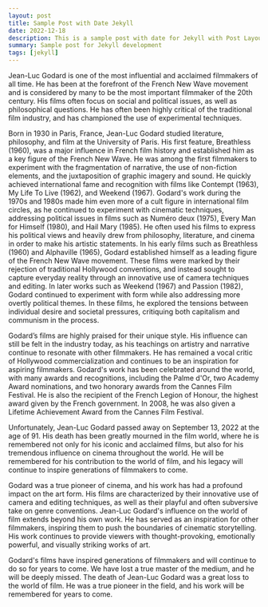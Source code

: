 ```yaml
---
layout: post
title: Sample Post with Date Jekyll
date: 2022-12-18
description: This is a sample post with date for Jekyll with Post Layout
summary: Sample post for Jekyll development
tags: [jekyll]
---
```


Jean-Luc Godard is one of the most influential and acclaimed filmmakers of all time. He has been at the forefront of the French New Wave movement and is considered by many to be the most important filmmaker of the 20th century. His films often focus on social and political issues, as well as philosophical questions. He has often been highly critical of the traditional film industry, and has championed the use of experimental techniques.

Born in 1930 in Paris, France, Jean-Luc Godard studied literature, philosophy, and film at the University of Paris. His first feature, Breathless (1960), was a major influence in French film history and established him as a key figure of the French New Wave. He was among the first filmmakers to experiment with the fragmentation of narrative, the use of non-fiction elements, and the juxtaposition of graphic imagery and sound. He quickly achieved international fame and recognition with films like Contempt (1963), My Life To Live (1962), and Weekend (1967). Godard's work during the 1970s and 1980s made him even more of a cult figure in international film circles, as he continued to experiment with cinematic techniques, addressing political issues in films such as Numéro deux (1975), Every Man for Himself (1980), and Hail Mary (1985). He often used his films to express his political views and heavily drew from philosophy, literature, and cinema in order to make his artistic statements. In his early films such as Breathless (1960) and Alphaville (1965), Godard established himself as a leading figure of the French New Wave movement. These films were marked by their rejection of traditional Hollywood conventions, and instead sought to capture everyday reality through an innovative use of camera techniques and editing. In later works such as Weekend (1967) and Passion (1982), Godard continued to experiment with form while also addressing more overtly political themes. In these films, he explored the tensions between individual desire and societal pressures, critiquing both capitalism and communism in the process.

Godard’s films are highly praised for their unique style. His influence can still be felt in the industry today, as his teachings on artistry and narrative continue to resonate with other filmmakers. He has remained a vocal critic of Hollywood commercialization and continues to be an inspiration for aspiring filmmakers. Godard's work has been celebrated around the world, with many awards and recognitions, including the Palme d'Or, two Academy Award nominations, and two honorary awards from the Cannes Film Festival. He is also the recipient of the French Legion of Honour, the highest award given by the French government. In 2008, he was also given a Lifetime Achievement Award from the Cannes Film Festival.

Unfortunately, Jean-Luc Godard passed away on September 13, 2022 at the age of 91. His death has been greatly mourned in the film world, where he is remembered not only for his iconic and acclaimed films, but also for his tremendous influence on cinema throughout the world. He will be remembered for his contribution to the world of film, and his legacy will continue to inspire generations of filmmakers to come.

Godard was a true pioneer of cinema, and his work has had a profound impact on the art form. His films are characterized by their innovative use of camera and editing techniques, as well as their playful and often subversive take on genre conventions. Jean-Luc Godard's influence on the world of film extends beyond his own work. He has served as an inspiration for other filmmakers, inspiring them to push the boundaries of cinematic storytelling. His work continues to provide viewers with thought-provoking, emotionally powerful, and visually striking works of art.

Godard's films have inspired generations of filmmakers and will continue to do so for years to come. We have lost a true master of the medium, and he will be deeply missed. The death of Jean-Luc Godard was a great loss to the world of film. He was a true pioneer in the field, and his work will be remembered for years to come.
